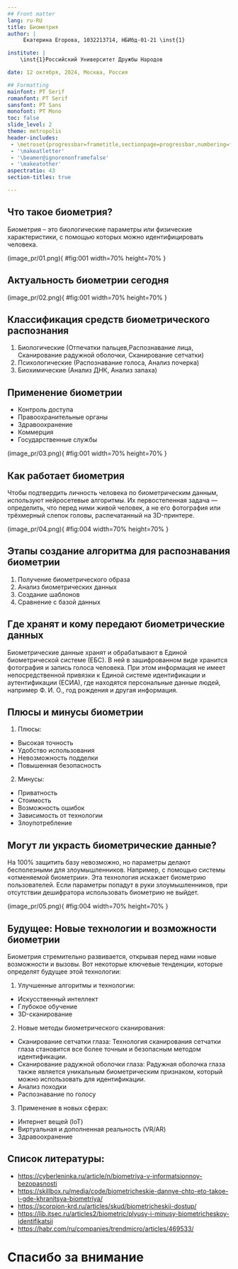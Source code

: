 ```yaml
---
## Front matter
lang: ru-RU
title: Биометрия
author: |
	 Екатерина Егорова, 1032213714, НБИбд-01-21 \inst{1}

institute: |
	\inst{1}Российский Университет Дружбы Народов

date: 12 октября, 2024, Москва, Россия

## Formatting
mainfont: PT Serif
romanfont: PT Serif
sansfont: PT Sans
monofont: PT Mono
toc: false
slide_level: 2
theme: metropolis
header-includes: 
 - \metroset{progressbar=frametitle,sectionpage=progressbar,numbering=fraction}
 - '\makeatletter'
 - '\beamer@ignorenonframefalse'
 - '\makeatother'
aspectratio: 43
section-titles: true

---
```


## Что такое биометрия?

Биометрия – это биологические параметры или физические характеристики, с помощью которых можно идентифицировать человека. 

(image_pr/01.png){ #fig:001 width=70% height=70% }

## Актуальность биометрии сегодня

(image_pr/02.png){ #fig:001 width=70% height=70% }

## Классификация средств биометрического распознания

1. Биологические (Отпечатки пальцев,Распознавание лица, Сканирование радужной оболочки, Сканирование сетчатки)
2. Психологические (Распознавание голоса, Анализ почерка)
3. Биохимические (Анализ ДНК, Анализ запаха)


## Применение биометрии

* Контроль доступа
* Правоохранительные органы
* Здравоохранение
* Коммерция
* Государственные службы

(image_pr/03.png){ #fig:001 width=70% height=70% }


## Как работает биометрия

Чтобы подтвердить личность человека по биометрическим данным, используют нейросетевые алгоритмы. Их первостепенная задача — определить, что перед ними живой человек, а не его фотография или трёхмерный слепок головы, распечатанный на 3D-принтере. 
 
(image_pr/04.png){ #fig:004 width=70% height=70% }

## Этапы создание алгоритма для распознавания биометрии

1.	Получение биометрического образа
2.	Анализ биометрических данных
3.	Создание шаблонов
4.	Сравнение с базой данных

## Где хранят и кому передают биометрические данных 

Биометрические данные хранят и обрабатывают в Единой биометрической системе (ЕБС). В ней в зашифрованном виде хранится фотография и запись голоса человека. При этом информация не имеет непосредственной привязки к Единой системе идентификации и аутентификации (ЕСИА), где находятся персональные данные людей, например Ф. И. О., год рождения и другая информация. 

## Плюсы и минусы биометрии

1. Плюсы:
* Высокая точность
* Удобство использования
* Невозможность подделки
* Повышенная безопасность

2. Минусы:
* Приватность
* Стоимость
* Возможность ошибок
* Зависимость от технологии
* Злоупотребление


## Могут ли украсть биометрические данные?
 
На 100% защитить базу невозможно, но параметры делают бесполезными для злоумышленников. Например, с помощью системы «отменяемой биометрии». Эта технология искажает биометрию пользователей. Если параметры попадут в руки злоумышленников, при отсутствии дешифратора использовать биометрию не выйдет.

(image_pr/05.png){ #fig:004 width=70% height=70% }

## Будущее: Новые технологии и возможности биометрии

Биометрия стремительно развивается, открывая перед нами новые возможности и вызовы. Вот некоторые ключевые тенденции, которые определят будущее этой технологии:

1. Улучшенные алгоритмы и технологии:
* Искусственный интеллект 
* Глубокое обучение
* 3D-сканирование
2. Новые методы биометрического сканирования:
* Сканирование сетчатки глаза: Технология сканирования сетчатки глаза становится все более точным и безопасным методом идентификации. 
* Сканирование радужной оболочки глаза: Радужная оболочка глаза также является уникальным биометрическим признаком, который можно использовать для идентификации. 
* Анализ походки 
* Распознавание по голосу 
3. Применение в новых сферах:
* Интернет вещей (IoT)
* Виртуальная и дополненная реальность (VR/AR)
* Здравоохранение

## Список литературы:

* https://cyberleninka.ru/article/n/biometriya-v-informatsionnoy-bezopasnosti
* https://skillbox.ru/media/code/biometricheskie-dannye-chto-eto-takoe-i-gde-khranitsya-biometriya/
* https://scorpion-krd.ru/articles/skud/biometricheskii-dostup/
* https://lib.itsec.ru/articles2/biometric/plyusy-i-minusy-biometricheskoy-identifikatsii
* https://habr.com/ru/companies/trendmicro/articles/469533/

# Спасибо за внимание
